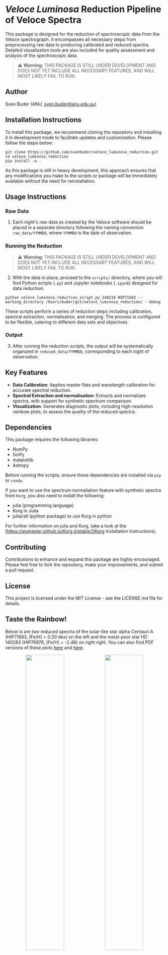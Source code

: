 # *Veloce Luminosa* Reduction Pipeline of Veloce Spectra

This package is designed for the reduction of spectroscopic data from the Veloce spectrograph. It encompasses all necessary steps from preprocessing raw data to producing calibrated and reduced spectra. Detailed visualization tools are also included for quality assessment and analysis of the spectroscopic data.

> :warning: **Warning:** THIS PACKAGE IS STILL UNDER DEVELOPMENT AND DOES NOT YET INCLUDE ALL NECESSARY FEATURES, AND WILL MOST LIKELY FAIL TO RUN.

## Author

Sven Buder (ANU, sven.buder@anu.edu.au)

## Installation Instructions

To install this package, we recommend cloning the repository and installing it in development mode to facilitate updates and customization. Please follow the steps below:

```shell
git clone https://github.com/svenbuder/veloce_luminosa_reduction.git
cd veloce_luminosa_reduction
pip install -e .
```

As this package is still in heavy development, this approach ensures that any modifications you make to the scripts or package will be immediately available without the need for reinstallation.

## Usage Instructions

### Raw Data

1. Each night's raw data as created by the Veloce software should be placed in a separate directory following the naming convention `raw_data/YYMMDD`, where `YYMMDD` is the date of observation.

### Running the Reduction

> :warning: **Warning:** THIS PACKAGE IS STILL UNDER DEVELOPMENT AND DOES NOT YET INCLUDE ALL NECESSARY FEATURES, AND WILL MOST LIKELY FAIL TO RUN.

2. With the data in place, proceed to the `scripts/` directory, where you will find Python scripts (`.py`) and Jupyter notebooks (`.ipynb`) designed for data reduction:

```shell
python veloce_luminosa_reduction_script.py 240219 HIP71683 --working_directory /Users/buder/git/veloce_luminosa_reduction/ --debug
```

These scripts perform a series of reduction steps including calibration, spectral extraction, normalisation, and merging. The process is configured to be flexible, catering to different data sets and objectives.

### Output

3. After running the reduction scripts, the output will be systematically organized in `reduced_data/YYMMDD`, corresponding to each night of observation.

## Key Features

- **Data Calibration**: Applies master flats and wavelength calibration for accurate spectral reduction.
- **Spectral Extraction and normalisation**: Extracts and normalizes spectra, with support for synthetic spectrum comparison.
- **Visualization**: Generates diagnostic plots, including high-resolution rainbow plots, to assess the quality of the reduced spectra.

## Dependencies

This package requires the following libraries:
- NumPy
- SciPy
- matplotlib
- Astropy

Before running the scripts, ensure these dependencies are installed via `pip` or `conda`.

If you want to use the spectrum normaliation feature with synthetic spectra from `Korg`, you also need to install the following:
- julia (programming language)
- Korg in Julia
- juliacall (python package) to use Korg in python

For further information on julia and Korg, take a look at the [https://ajwheeler.github.io/Korg.jl/stable/](Korg Installation Instructions).

## Contributing

Contributions to enhance and expand this package are highly encouraged. Please feel free to fork the repository, make your improvements, and submit a pull request.

## License

This project is licensed under the MIT License - see the LICENSE.md file for details.

## Taste the Rainbow!

Below is are two reduced spectra of the solar-like star alpha Centauri A (HIP71683, [Fe/H] = 0.20 dex) on the left and the metal-poor star HD 140283 (HIP76976, [Fe/H] = -2.48) on right right. You can also find PDF versions of these plots [here](https://github.com/svenbuder/veloce_luminosa_reduction/blob/main/reduced_data/240219/diagnostic_plots/0141/240219_0141_HIP71683_rainbow.pdf) and [here](https://github.com/svenbuder/veloce_luminosa_reduction/blob/main/reduced_data/240220/diagnostic_plots/0161/240220_0161_HIP76976_rainbow.pdf).

<p align="center">
  <img src="https://github.com/svenbuder/veloce_luminosa_reduction/blob/main/reduced_data/240219/diagnostic_plots/0141/240219_0141_HIP71683_rainbow.png" width="49%"/>
  <img src="https://github.com/svenbuder/veloce_luminosa_reduction/blob/main/reduced_data/240220/diagnostic_plots/0161/240220_0161_HIP76976_rainbow.png" width="49%"/>
</p>
